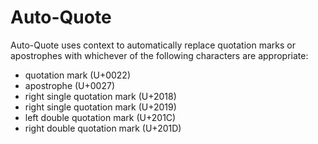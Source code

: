 # Auto-Quote

Auto-Quote uses context to automatically replace quotation marks or apostrophes with whichever of the following characters are appropriate:

- quotation mark (U+0022)
- apostrophe (U+0027)
- right single quotation mark (U+2018)
- right single quotation mark (U+2019)
- left double quotation mark (U+201C)
- right double quotation mark (U+201D)
